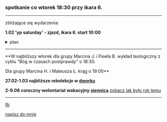 ### spotkanie co wtorek 18:30 przy ikara 6.


------

zbliżające się wydarzenia:

**1.02 'yp saturday' - zjazd, ikara 6. start 10:00** <br>
<details>
<summary>plan</summary>
  
  
10:00 rozważanie (30 min.)<br>
  
10:30 msza św. (45 min.)<br>

11:30 św. josemaría escrivá - skarb kościoła. praca z
multimedialną wersją najnowszej biografii świętego codzienności. (45 min.)<br>

12:15 przerwa kawowa. (30 min.)<br>

12:45 natura krzyczy o Bogu. wykład w ramach serii “bóg w
czasach postprawdy”. (45 min)<br>

14:00 obiad. (30 min.)<br>

14:30 siennica 2020 - jak mogę pomóc zdolnej młodzieży? -
prezentacja naszego projektu wolontariackiego. omówienie kalendarza
wyjazdów i formacji na najbliższe pół roku. (45 min.)<br>

zakończenie błogosławieństwem
</details>

------

**W najbliższy wtorek dla grupy Marcina J. i Pawła B. wykład teologiczny z cyklu "Bóg w czasach postprawdy" o 18:30.

Dla grupy Marcina H. i Mateusza Ł. krąg o 19:00**

**27.02-1.03 najbliższe rekolekcje w [dworku](https://goo.gl/maps/iMpisaQaSDbGV1T49)**

**2-9.08 coroczny wolontariat wakacyjny [siennica](https://goo.gl/maps/oir1wwNkufv1N8h68)**
[zobacz jak było rok temu](https://youtu.be/uP36kN5RhqY)

------
[fb](https://www.facebook.com/%C5%9Awi%C4%99to%C5%9B%C4%87-w-wielkim-mie%C5%9Bcie-100984374613925/?modal=admin_todo_tour)

<a href="mailto:marcin.jagielowicz@gmail.com">napisz do mnie</a>
